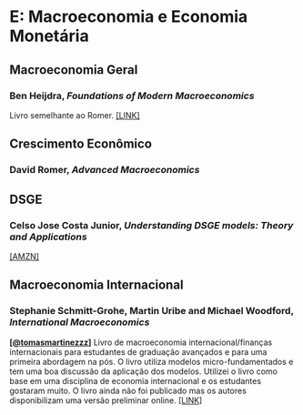 # E:	Macroeconomia e Economia Monetária

## Macroeconomia Geral

### Ben Heijdra, *Foundations of Modern Macroeconomics*
Livro semelhante ao Romer. [[LINK]](https://global.oup.com/academic/product/foundations-of-modern-macroeconomics-9780198784135?cc=us&lang=en&)


## Crescimento Econômico

### David Romer, *Advanced Macroeconomics*

## DSGE

### Celso Jose Costa Junior, *Understanding DSGE models: Theory and Applications*

[[AMZN]](https://www.amazon.com.br/Understanding-DSGE-models-Theory-Applications/dp/1622730380/)

## Macroeconomia Internacional

### Stephanie Schmitt-Grohe, Martin Uribe and Michael Woodford, *International Macroeconomics*

**[[@tomasmartinezzz](https://twitter.com/tomasmartinezzz)]** Livro de macroeconomia internacional/finanças internacionais para estudantes de graduação avançados e para uma primeira abordagem na pós. O livro utiliza modelos micro-fundamentados e tem uma boa discussão da aplicação dos modelos. Utilizei o livro como base em uma disciplina de economia internacional e os estudantes gostaram muito. O livro ainda não foi publicado mas os autores disponibilizam uma versão preliminar online. [[LINK]](http://www.columbia.edu/~mu2166/UIM/) 


